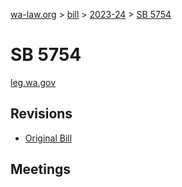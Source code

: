 [wa-law.org](/) > [bill](/bill/) > [2023-24](/bill/2023-24/) > [SB 5754](/bill/2023-24/sb/5754/)

# SB 5754
[leg.wa.gov](https://app.leg.wa.gov/billsummary?BillNumber=5754&Year=2023&Initiative=false)

## Revisions
* [Original Bill](1/)

## Meetings